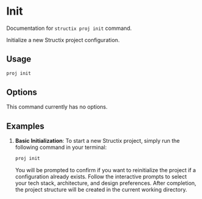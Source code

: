 # Init

Documentation for `structix proj init` command.

Initialize a new Structix project configuration.

## Usage

```bash
proj init
```

## Options

This command currently has no options.

## Examples

1. **Basic Initialization**: To start a new Structix project, simply run the following command in your terminal:

   ```bash
   proj init
   ```

   You will be prompted to confirm if you want to reinitialize the project if a configuration already exists. Follow the interactive prompts to select your tech stack, architecture, and design preferences. After completion, the project structure will be created in the current working directory.